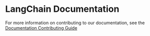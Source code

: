 # LangChain Documentation

For more information on contributing to our documentation, see the [Documentation Contributing Guide](https://python.langchain.com/docs/contributing/how_to/documentation)
